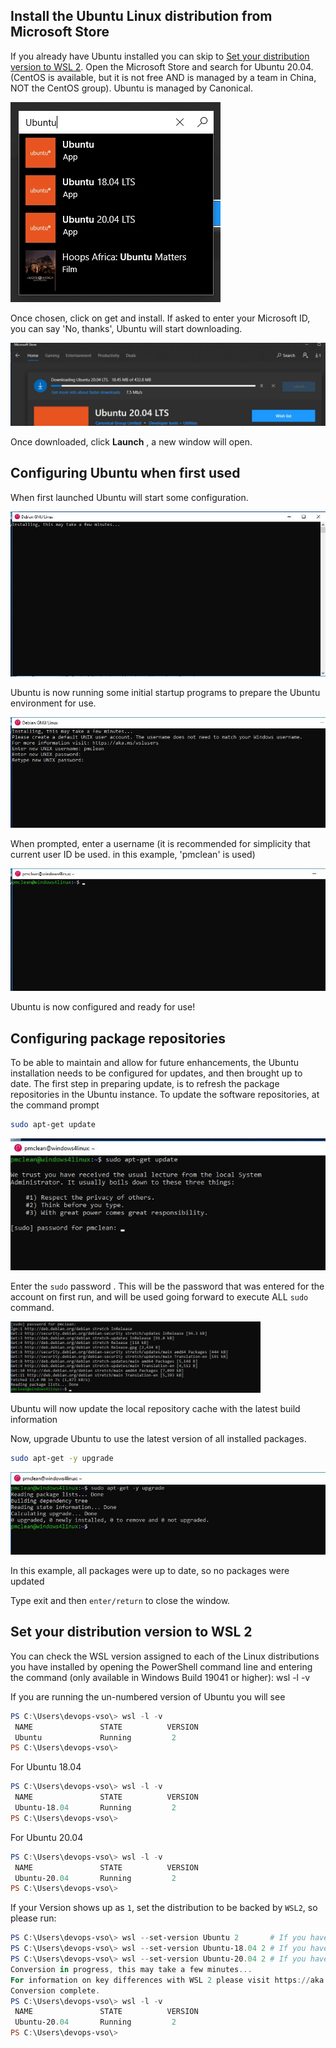 ## Install the Ubuntu Linux distribution from Microsoft Store

If you already have Ubuntu installed you can skip to [Set your distribution version to WSL 2](#set-your-distribution-version-to-wsl-2). Open the Microsoft Store and search for Ubuntu 20.04. (CentOS is available, but it is not free AND is managed by a team in China, NOT the CentOS group). Ubuntu is managed by Canonical.

![Storen](img/ubuntu-store.png)

Once chosen, click on get and install. If asked to enter your Microsoft ID, you can say 'No, thanks', Ubuntu will start downloading.

![Install](img/ubuntu-install.png)

Once downloaded, click  **Launch** , a new window will open.

## Configuring Ubuntu when first used

When first launched Ubuntu will start some configuration.

![Install](img/ubuntu1.jpg)

Ubuntu is now running some initial startup programs to prepare the Ubuntu environment for use.

![Install](img/ubuntu2.jpg)

When prompted, enter a username (it is recommended for simplicity that current user ID be used. in this example, 'pmclean' is used)

![Install](img/ubuntu3.jpg)

Ubuntu is now configured and ready for use!

##  Configuring package repositories

To be able to maintain and allow for future enhancements, the Ubuntu installation needs to be configured for updates, and then brought up to date. The first step in preparing update, is to refresh the package repositories in the Ubuntu instance. To update the software repositories, at the command prompt

```bash
sudo apt-get update
```
![Install](img/ubuntu4.jpg)

Enter the `sudo` password . This will be the password that was entered for the account on first run, and will be used going forward to execute ALL `sudo` command.

![Install](img/ubuntu5.jpg)

Ubuntu will now update the local repository cache with the latest build information

Now, upgrade Ubuntu to use the latest version of all installed packages.

```bash
sudo apt-get -y upgrade
```

![Install](img/ubuntu6.jpg)

In this example, all packages were up to date, so no packages were updated

Type exit and then ``enter/return`` to close the window.

## Set your distribution version to WSL 2

You can check the WSL version assigned to each of the Linux distributions you have installed by opening the PowerShell command line and entering the command (only available in Windows Build 19041 or higher): wsl -l -v

If you are running the un-numbered version of Ubuntu you will see

```powershell
PS C:\Users\devops-vso\> wsl -l -v
 NAME               STATE          VERSION
 Ubuntu             Running         2
PS C:\Users\devops-vso\>
```

For Ubuntu 18.04

```powershell
PS C:\Users\devops-vso\> wsl -l -v
 NAME               STATE          VERSION
 Ubuntu-18.04       Running         2
PS C:\Users\devops-vso\>
```

For Ubuntu 20.04

```powershell
PS C:\Users\devops-vso\> wsl -l -v
 NAME               STATE          VERSION
 Ubuntu-20.04       Running         2
PS C:\Users\devops-vso\>
```

If your Version shows up as `1`, set the distribution to be backed by `WSL2`, so please run:

```powershell
PS C:\Users\devops-vso\> wsl --set-version Ubuntu 2       # If you have the Ubuntu un-numbered
PS C:\Users\devops-vso\> wsl --set-version Ubuntu-18.04 2 # If you have the Ubuntu 18.04
PS C:\Users\devops-vso\> wsl --set-version Ubuntu-20.04 2 # If you have the Ubuntu 20.04
Conversion in progress, this may take a few minutes...
For information on key differences with WSL 2 please visit https://aka.ms/wsl2
Conversion complete.
PS C:\Users\devops-vso\> wsl -l -v
 NAME               STATE          VERSION
 Ubuntu-20.04       Running         2
PS C:\Users\devops-vso\>
```
